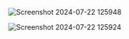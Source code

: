 
![Screenshot 2024-07-22 125948](https://github.com/user-attachments/assets/fd993226-26e2-413c-8130-5c421df7799c)


![Screenshot 2024-07-22 125924](https://github.com/user-attachments/assets/a25fcaa4-45a9-447c-957a-cdc18e501a4e)

